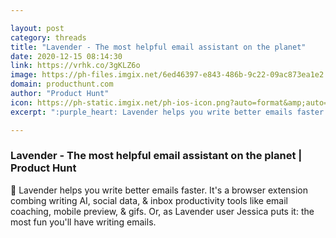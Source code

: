 ```yaml
---

layout: post
category: threads
title: "Lavender - The most helpful email assistant on the planet"
date: 2020-12-15 08:14:30
link: https://vrhk.co/3gKLZ6o
image: https://ph-files.imgix.net/6ed46397-e843-486b-9c22-09ac873ea1e2.png?auto=format&fit=crop&frame=1&h=512&w=1024
domain: producthunt.com
author: "Product Hunt"
icon: https://ph-static.imgix.net/ph-ios-icon.png?auto=format&amp;auto=compress
excerpt: ":purple_heart: Lavender helps you write better emails faster. It's a browser extension combing writing AI, social data, &amp; inbox productivity tools like email coaching, mobile preview, &amp; gifs. Or, as Lavender user Jessica puts it: the most fun you'll have writing emails."

---
```


### Lavender - The most helpful email assistant on the planet | Product Hunt

:purple_heart: Lavender helps you write better emails faster. It's a browser extension combing writing AI, social data, &amp; inbox productivity tools like email coaching, mobile preview, &amp; gifs. Or, as Lavender user Jessica puts it: the most fun you'll have writing emails.